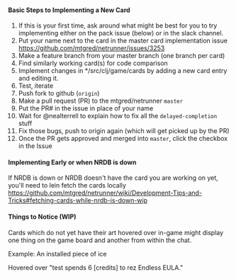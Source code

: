
#### Basic Steps to Implementing a New Card
1. If this is your first time, ask around what might be best for you to try implementing either on the pack issue (below) or in the slack channel.
1. Put your name next to the card in the master card implementation issue https://github.com/mtgred/netrunner/issues/3253
1. Make a feature branch from your master branch (one branch per card)
1. Find similarly working card(s) for code comparison
1. Implement changes in */src/clj/game/cards by adding a new card entry and editing it.
1. Test, iterate
1. Push fork to github (`origin`)
1. Make a pull request (PR) to the mtgred/netrunner `master`
1. Put the PR# in the issue in place of your name
1. Wait for @nealterrell to explain how to fix all the `delayed-completion` stuff
1. Fix those bugs, push to origin again (which will get picked up by the PR)
1. Once the PR gets approved and merged into `master`, click the checkbox in the Issue

#### Implementing Early or when NRDB is down
If NRDB is down or NRDB doesn't have the card you are working on yet, you'll need to lein fetch the cards locally https://github.com/mtgred/netrunner/wiki/Development-Tips-and-Tricks#fetching-cards-while-nrdb-is-down-wip

#### Things to Notice (WIP)
Cards which do not yet have their art hovered over in-game might display one thing on the game board and another from within the chat.

Example:
An installed piece of ice

Hovered over "test spends 6 [credits] to rez Endless EULA."
